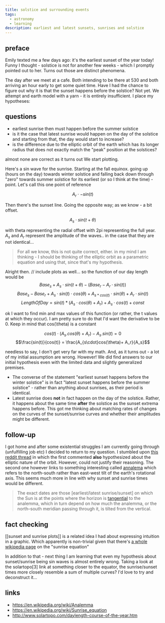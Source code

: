```yaml
---
title: solstice and surrounding events
tags:
  - astronomy
  - learning
description: earliest and latest sunsets, sunrises and solstice
---
```


## preface
Emily texted me a few days ago: it's the earliest sunset of the year today! 
Funny I thought - solstice is not for another few weeks - which I promptly pointed out to her. Turns out those are distinct phenomena.

The day after we meet at a cafe. Both intending to be there at 530 and both arriving an hour early to get some quiet time. Have I had the chance to figure out why it is that the sunset happens before the solstice? Not yet. 
We attempt and earth model with a yarn - it is entirely insufficient. I place my hypotheses:

## questions
* earliest sunrise then must happen before the summer solstice
* is it the case that latest sunrise would happen on the day of the solstice and starting from that, the day would start to increase?
* is the difference due to the elliptic orbit of the earth which has its longer radius that does not exactly match the "peak" position at the solstices?

almost none are correct as it turns out
We start plotting.

Here's a sin wave for the sunrise. Starting at the fall equinox. going up (hours on the day) towards winter solstice and falling back down through "zero" towards summer solstice for its earliest (or so I think at the time) - point. Let's call this one point of reference

$$A_r \cdot -sin(t) $$

Then there's the sunset line. Going the opposite way; as we know - a bit offset.

$$A_s \cdot sin(t+ \theta)$$

with theta representing the radial offset with 2pi representing the full year.
$A_s$ and $A_r$ represent the amplitude of the waves.. in the case that they are not identical... 

>  For all we know, this is not quite correct, either. in my mind I am thinking - I should be thinking of the elliptic orbit as a parametric equation and using that, since that's my hypothesis.

Alright then. // include plots as well...
so the function of our day length would be 
$$Base_s + A_s \cdot sin(t + \theta) - (Base_r - A_r \cdot sin(t))$$$${Base_s-Base_r} + A_s \cdot sin(t) \cdot cos(\theta) + A_{s*cos(t)}\cdot sin(\theta)+A_{r}\cdot sin(t)$$
$$LengthOfDay = sin(t) * (A_s \cdot cos(\theta) + A_r) + A_{s}\cdot cos(t) + const$$

ok I want to find min and max values of this function (or rather, the t values at which they occur). I am pretty sure to do that I'd want the derivative to be 0.
Keep in mind that cos(\theta) is a constant


$$cos(t)\cdot(A_{s\cdot}cos(\theta) + A_r) - A_{s\cdot}sin(t) = 0$$
$$\frac{sin(t)}{cos(t)} = \frac{A_{s\cdot}cos(\theta)+ A_r}{A_s}$$

 needless to say, I don't get very far with my math. And, as it turns out - a lot of my initial assumption are wrong. However! We did find answers to our initial hypothesis even with the limited data and slightly generalized premises.
 
* The converse of the statement "earliest sunset happens before the winter solstice" is in fact "latest sunset happens before the summer solstice" - rather than anything about sunrises, as their period is identical.
* Latest sunrise does **not** in fact happen on the day of the solstice. Rather, it happens about the same time **after** the solstice as the sunset extrema happens before. This got me thinking about matching rates of changes on the curves of the sunset/sunrise curves and whether their amplitudes might be different.


## follow-up
I got home and after some existential struggles I am currently going through (unfulfilling job etc) I decided to return to my question.
I stumbled upon [this reddit thread](https://www.reddit.com/r/askscience/comments/18ggkyq/why_is_the_earliest_sunset_in_the_northern/) in which the first commented **also** hypothesized about the elliptic nature of the orbit. However, could not justify their reasoning. The second one however links to something interesting called [annalema](https://en.wikipedia.org/wiki/Analemma) which refers to the north-south rather than east-west tilt of the earth's rotational axis. This seems much more in line with why sunset and sunrise times would be different.

> The exact dates are those [earliest/latest sunrise/sunset] on which the Sun is at the points where the horizon is [tangential](https://en.wikipedia.org/wiki/Tangent "Tangent") to the analemma, which in turn depend on how much the analemma, or the north–south meridian passing through it, is tilted from the vertical.

## fact checking

[[sunset and sunrise plots]] is a related idea I had about expressing intuition in a graphic. Which apparently is non-trivial given that there's [a whole wikipedia page]( https://en.wikipedia.org/wiki/Sunrise_equation) on the "sunrise equation"

In addition to that - next thing I am learning that even my hypothesis about sunset/sunrise being sin waves is almost entirely wrong. Taking a look at the solartopo[3] link at something closer to the equator, the sunrise/sunset times more closely resemble a sum of multiple curves? I'd love to try and deconstruct it...
## links
* https://en.wikipedia.org/wiki/Analemma
* https://en.wikipedia.org/wiki/Sunrise_equation
* http://www.solartopo.com/daylength-course-of-the-year.htm
